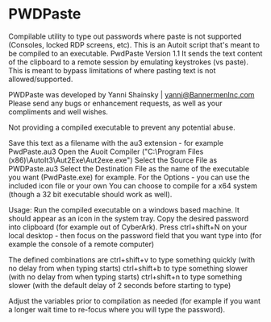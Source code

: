 # PWDPaste
Compilable utility to type out passwords where paste is not supported (Consoles, locked RDP screens, etc).
This is an Autoit script that's meant to be compiled to an executable.
PwdPaste Version 1.1
It sends the text content of the clipboard to a remote session by emulating keystrokes (vs paste).
This is meant to bypass limitations of where pasting text is not allowed/supported.

PWDPaste was developed by Yanni Shainsky | yanni@BannermenInc.com
Please send any bugs or enhancement requests, as well as your compliments and well wishes.

Not providing a compiled executable to prevent any potential abuse.

 Save this text as a filename with the au3 extension - for example PwdPaste.au3
 Open the Auoit Compiler ("C:\Program Files (x86)\AutoIt3\Aut2Exe\Aut2exe.exe")
 Select the Source File as PWDPaste.au3
 Select the Destination File as the name of the executable you want (PwdPaste.exe) for example.
 For the Options - you can use the included icon file or your own
 You can choose to compile for a x64 system (though a 32 bit executable should work as well).

Usage: Run the compiled executable on a windows based machine. It should appear as an icon in the system tray.
Copy the desired password into clipboard (for example out of CyberArk).
Press ctrl+shift+N on your local desktop - then focus on the password field that you want type into (for example the console of a remote computer)


The defined combinations are
		 ctrl+shift+v to type something quickly (with no delay from when typing starts)
		 ctrl+shift+b to type something slower (with no delay from when typing starts)
		 ctrl+shift+n to type something slower (with the default delay of 2 seconds before starting to type)
     
Adjust the variables prior to compilation as needed (for example if you want a longer wait time to re-focus where you will type the password). 

